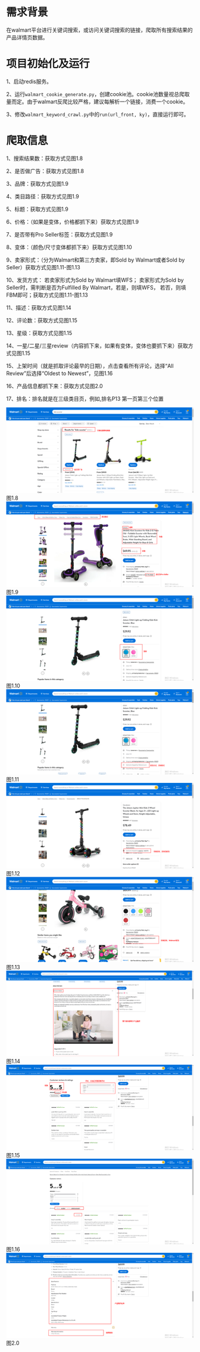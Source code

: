 # 需求背景
在walmart平台进行关键词搜索，或访问关键词搜索的链接，爬取所有搜索结果的产品详情页数据。
# 项目初始化及运行
1、启动redis服务。

2、运行`walmart_cookie_generate.py`，创建cookie池。cookie池数量视总爬取量而定。由于walmart反爬比较严格，建议每解析一个链接，消费一个cookie。

3、修改`walmart_keyword_crawl.py`中的`run(url_front, ky)`，直接运行即可。
# 爬取信息
1、搜索结果数：获取方式见图1.8

2、是否做广告：获取方式见图1.8

3、品牌：获取方式见图1.9

4、类目路径：获取方式见图1.9

5、标题：获取方式见图1.9

6、价格：（如果是变体，价格都抓下来）获取方式见图1.9

7、是否带有Pro Seller标签：获取方式见图1.9

8、变体：（颜色/尺寸变体都抓下来）获取方式见图1.10

9、卖家形式：（分为Walmart和第三方卖家，即Sold by Walmart或者Sold by Seller）获取方式见图1.11-图1.13
    
10、发货方式：
    若卖家形式为Sold by Walmart填WFS；
    卖家形式为Sold by Seller时，需判断是否为Fulfilled By Walmart，若是，则填WFS，
    若否，则填FBM即可；获取方式见图1.11-图1.13

11、描述：获取方式见图1.14

12、评论数：获取方式见图1.15

13、星级：获取方式见图1.15

14、一星/二星/三星review（内容抓下来，如果有变体，变体也要抓下来）获取方式见图1.15

15、上架时间（就是抓取评论最早的日期），点击查看所有评论，选择“All Review”后选择“Oldest to Newest”，见图1.16
    
16、产品信息都抓下来：获取方式见图2.0

17、排名：排名就是在三级类目页，例如,排名P13 第一页第三个位置

 ![](img/img1.08.png) 图1.8
 ![](img/img1.09.png) 图1.9
 ![](img/img1.10.png) 图1.10
 ![](img/img1.11.png) 图1.11
 ![](img/img1.12.png) 图1.12
 ![](img/img1.13.png) 图1.13
 ![](img/img1.14.png) 图1.14
 ![](img/img1.15.png) 图1.15
 ![](img/img1.16.png) 图1.16
 ![](img/img2.0.png) 图2.0
